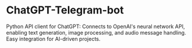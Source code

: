 # ChatGPT-Telegram-bot
Python API client for ChatGPT: Connects to OpenAI's neural network API, enabling text generation, image processing, and audio message handling. Easy integration for AI-driven projects.
